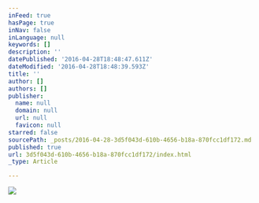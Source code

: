 ```yaml
---
inFeed: true
hasPage: true
inNav: false
inLanguage: null
keywords: []
description: ''
datePublished: '2016-04-28T18:48:47.611Z'
dateModified: '2016-04-28T18:48:39.593Z'
title: ''
author: []
authors: []
publisher:
  name: null
  domain: null
  url: null
  favicon: null
starred: false
sourcePath: _posts/2016-04-28-3d5f043d-610b-4656-b18a-870fcc1df172.md
published: true
url: 3d5f043d-610b-4656-b18a-870fcc1df172/index.html
_type: Article

---
```

![](https://the-grid-user-content.s3-us-west-2.amazonaws.com/1ad52316-8691-40f7-9a57-1bde7cb59f6e.jpg)